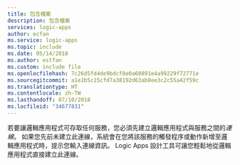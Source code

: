 ```yaml
---
title: 包含檔案
description: 包含檔案
services: logic-apps
author: ecfan
ms.service: logic-apps
ms.topic: include
ms.date: 05/14/2018
ms.author: estfan
ms.custom: include file
ms.openlocfilehash: 7c26d5fd4de9bdcf8e0a60891e4a99229f72771e
ms.sourcegitcommit: a1e1b5c15cfd7a38192d63ab8ee3c2c55a42f59c
ms.translationtype: HT
ms.contentlocale: zh-TW
ms.lasthandoff: 07/10/2018
ms.locfileid: "34677831"
---
```

若要讓邏輯應用程式可存取任何服務，您必須先建立邏輯應用程式與服務之間的*連線*。 如果您先前未建立此連線，系統會在您將該服務的觸發程序或動作新增至邏輯應用程式時，提示您輸入連線資訊。 Logic Apps 設計工具可讓您輕鬆地從邏輯應用程式直接建立此連線。